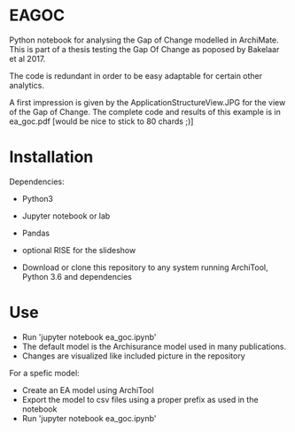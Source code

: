 # EAGOC
Python notebook for analysing the Gap of Change modelled in ArchiMate. This is part of a thesis testing the Gap Of Change as poposed by Bakelaar et al 2017.

The code is redundant in order to be easy adaptable for certain other analytics.

A first impression is given by the ApplicationStructureView.JPG for the view of the Gap of Change.
The complete code and results of this example is in ea_goc.pdf [would be nice to stick to 80 chards ;)]

# Installation
Dependencies: 
- Python3
- Jupyter notebook or lab
- Pandas
- optional RISE for the slideshow

- Download or clone this repository to any system running ArchiTool, Python 3.6 and dependencies

# Use
- Run 'jupyter notebook ea_goc.ipynb' 
- The default model is the Archisurance model used in many publications.
- Changes are visualized like included picture in the repository

For a spefic model:
- Create an EA model using ArchiTool
- Export the model to csv files using a proper prefix as used in the notebook
- Run 'jupyter notebook ea_goc.ipynb'
